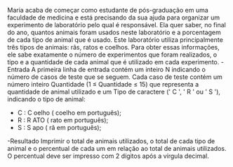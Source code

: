 
Maria acaba de começar como estudante de pós-graduação em uma faculdade de medicina e está precisando da sua ajuda para organizar um experimento de laboratório pelo qual é responsável. Ela quer saber, no final do ano, quantos animais foram usados neste laboratório e a porcentagem de cada tipo de animal que é usado.
Este laboratório utiliza principalmente três tipos de animais: rãs, ratos e coelhos. Para obter essas informações, ele sabe exatamente o número de experimentos que foram realizados, o tipo e a quantidade de cada animal que é utilizado em cada experimento.
-Entrada
A primeira linha de entrada contém um inteiro N indicando o número de casos de teste que se seguem. Cada caso de teste contém um número inteiro Quantidade (1 ≤ Quantidade ≤ 15) que representa a quantidade de animal utilizado e um Tipo de caractere (' C ', ' R ' ou ' S '), indicando o tipo de animal:
- C : C oelho ( coelho em português);
- R : R ATO ( rato   em português);
- S : S apo ( rã em português);

-Resultado
Imprimir o total de animais utilizados, o total de cada tipo de animal e o percentual de cada um em relação ao total de animais utilizados. O percentual deve ser impresso com 2 dígitos após a vírgula decimal.

 
